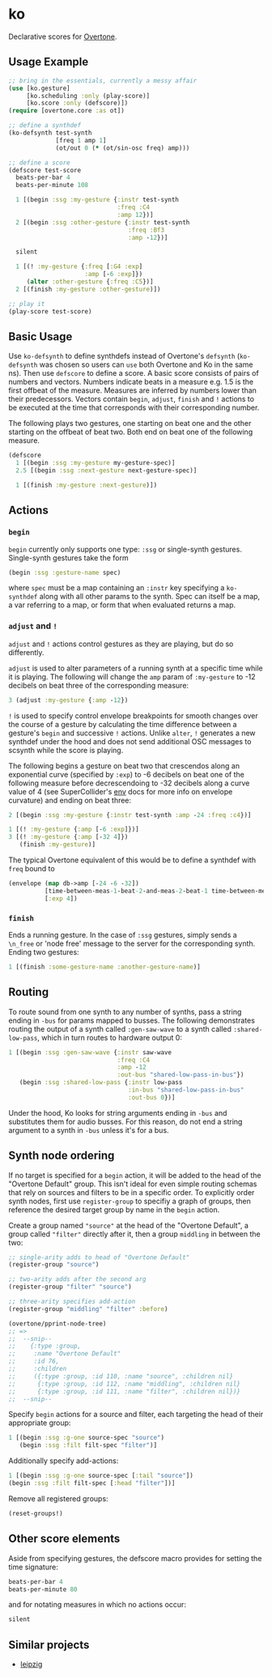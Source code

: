 # ko

Declarative scores for [Overtone](http://overtone.github.io/).

## Usage Example

```clojure
;; bring in the essentials, currently a messy affair
(use [ko.gesture]
     [ko.scheduling :only (play-score)]
     [ko.score :only (defscore)])
(require [overtone.core :as ot])

;; define a synthdef
(ko-defsynth test-synth
             [freq 1 amp 1]
             (ot/out 0 (* (ot/sin-osc freq) amp)))

;; define a score
(defscore test-score
  beats-per-bar 4
  beats-per-minute 108

  1 [(begin :ssg :my-gesture {:instr test-synth
                              :freq :C4
                              :amp 12})]
  2 [(begin :ssg :other-gesture {:instr test-synth
                                 :freq :Bf3
                                 :amp -12})]

  silent

  1 [(! :my-gesture {:freq [:G4 :exp]
                     :amp [-6 :exp]})
     (alter :other-gesture {:freq :C5})]
  2 [(finish :my-gesture :other-gesture)])

;; play it
(play-score test-score)
```

## Basic Usage

Use `ko-defsynth` to define synthdefs instead of Overtone's `defsynth`
(`ko-defsynth` was chosen so users can `use` both Overtone and Ko in
the same ns). Then use `defscore` to define a score. A basic score
consists of pairs of numbers and vectors. Numbers indicate beats in a
measure e.g. 1.5 is the first offbeat of the measure. Measures are
inferred by numbers lower than their predecessors. Vectors contain
`begin`, `adjust`, `finish` and `!` actions to be executed at the time
that corresponds with their corresponding number.

The following plays two gestures, one starting on beat one and the
other starting on the offbeat of beat two. Both end on beat one of the
following measure.

```clojure
(defscore
  1 [(begin :ssg :my-gesture my-gesture-spec)]
  2.5 [(begin :ssg :next-gesture next-gesture-spec)]

  1 [(finish :my-gesture :next-gesture)])
```

## Actions

### `begin`

`begin` currently only supports one type: `:ssg` or single-synth gestures.
Single-synth gestures take the form

```clojure
(begin :ssg :gesture-name spec)
```

where `spec` must be a map containing an `:instr` key specifying
a `ko-synthdef` along with all other params to the synth. Spec
can itself be a map, a var referring to a map, or form that when
evaluated returns a map.

### `adjust` and `!`

`adjust` and `!` actions control gestures as they are playing, but do so
differently.

`adjust` is used to alter parameters of a running synth at
a specific time while it is playing. The following will change
the `amp` param of `:my-gesture` to -12 decibels on beat three of the
corresponding measure:

```clojure
3 (adjust :my-gesture {:amp -12})
```

`!` is used to specify control envelope breakpoints for smooth
changes over the course of a gesture by calculating the time
difference between a gesture's `begin` and successive `!` actions.
Unlike `alter`, `!` generates a new synthdef under the hood and does
not send additional OSC messages to scsynth while the score is playing.

The following begins a gesture on beat two that crescendos along an
exponential curve (specified by `:exp`) to -6 decibels on beat one of
the following measure before decrescendoing to -32 decibels along a curve
value of 4 (see SuperCollider's [env](http://doc.sccode.org/Classes/Env.html) docs
for more info on envelope curvature) and ending on beat three:

```clojure
2 [(begin :ssg :my-gesture {:instr test-synth :amp -24 :freq :c4})]

1 [(! :my-gesture {:amp [-6 :exp]})]
3 [(! :my-gesture {:amp [-32 4]})
   (finish :my-gesture)]
```

The typical Overtone equivalent of this would be to define a synthdef with `freq` bound
to
```clojure
(envelope (map db->amp [-24 -6 -32])
          [time-between-meas-1-beat-2-and-meas-2-beat-1 time-between-meas-2-beat-1-and-meas-2-beat-3]
          [:exp 4])
```

### `finish`

Ends a running gesture. In the case of `:ssg` gestures, simply sends a
`\n_free` or 'node free' message to the server for the corresponding
synth. Ending two gestures:

```clojure
1 [(finish :some-gesture-name :another-gesture-name)]
```

## Routing

To route sound from one synth to any number of synths, pass a string
ending in `-bus` for params mapped to busses. The following
demonstrates routing the output of a synth called `:gen-saw-wave` to
a synth called `:shared-low-pass`, which in turn routes to hardware
output 0:

```clojure
1 [(begin :ssg :gen-saw-wave {:instr saw-wave
                              :freq :C4
                              :amp -12
                              :out-bus "shared-low-pass-in-bus"})
   (begin :ssg :shared-low-pass {:instr low-pass
                                 :in-bus "shared-low-pass-in-bus"
                                 :out-bus 0})]
```

Under the hood, Ko looks for string arguments ending in `-bus` and
substitutes them for audio busses. For this reason, do not end a
string argument to a synth in `-bus` unless it's for a bus.

## Synth node ordering

If no target is specified for a `begin` action, it will be added to
the head of the "Overtone Default" group. This isn't ideal for even
simple routing schemas that rely on sources and filters to be in a
specific order. To explicitly order synth nodes, first use
`register-group` to specifiy a graph of groups, then reference the
desired target group by name in the `begin` action.

Create a group named `"source"` at the head of the "Overtone
Default", a group called `"filter"` directly after it, then a
group `middling` in between the two:

```clojure
;; single-arity adds to head of "Overtone Default"
(register-group "source")

;; two-arity adds after the second arg
(register-group "filter" "source")

;; three-arity specifies add-action
(register-group "middling" "filter" :before)

(overtone/pprint-node-tree)
;; =>
;;  --snip--
;;    {:type :group,
;;     :name "Overtone Default"
;;     :id 76,
;;     :children
;;     ({:type :group, :id 110, :name "source", :children nil}
;;      {:type :group, :id 112, :name "middling", :children nil}
;;      {:type :group, :id 111, :name "filter", :children nil})}
;;  --snip--
```

Specify `begin` actions for a source and filter, each targeting
the head of their appropriate group:

```clojure
1 [(begin :ssg :g-one source-spec "source")
   (begin :ssg :filt filt-spec "filter")]
```

Additionally specify add-actions:

```clojure
1 [(begin :ssg :g-one source-spec [:tail "source"])
(begin :ssg :filt filt-spec [:head "filter"])]
```

Remove all registered groups:

```clojure
(reset-groups!)
```

## Other score elements

Aside from specifying gestures, the defscore macro provides for setting
the time signature:

```clojure
beats-per-bar 4
beats-per-minute 80
```

and for notating measures in which no actions occur:

```clojure
silent
```

## Similar projects

* [leipzig](https://github.com/ctford/leipzig/)
